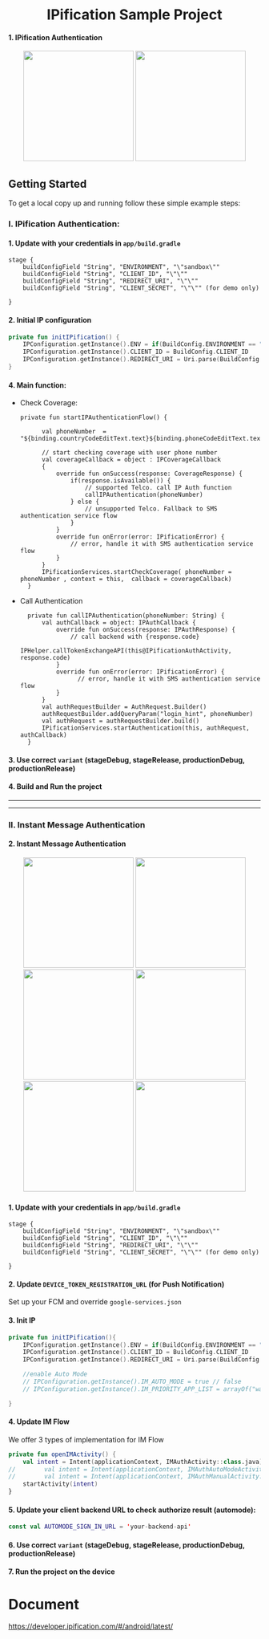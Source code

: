 
<h1 align="center">IPification Sample Project</h1>

#### 1. IPification Authentication
<p align="center">
<img src='https://user-images.githubusercontent.com/4114159/176863776-8961c9d7-a64f-4b14-965e-1ddc222bd96e.png' width='220'>
<img src='https://user-images.githubusercontent.com/4114159/176863792-ee7ffc89-600e-42f8-ad75-2475726c5929.png' width='220'>

</p>

<!-- GETTING STARTED -->
## Getting Started

To get a local copy up and running follow these simple example steps:

### I. IPification Authentication:

#### 1. Update with your credentials in `app/build.gradle`
```
stage {
    buildConfigField "String", "ENVIRONMENT", "\"sandbox\""
    buildConfigField "String", "CLIENT_ID", "\"\""
    buildConfigField "String", "REDIRECT_URI", "\"\""
    buildConfigField "String", "CLIENT_SECRET", "\"\"" (for demo only)

}
```
#### 2. Initial IP configuration
```IPificationAuthActivity.kt
private fun initIPification() {
    IPConfiguration.getInstance().ENV = if(BuildConfig.ENVIRONMENT == "sandbox" ) IPEnvironment.SANDBOX else IPEnvironment.PRODUCTION
    IPConfiguration.getInstance().CLIENT_ID = BuildConfig.CLIENT_ID
    IPConfiguration.getInstance().REDIRECT_URI = Uri.parse(BuildConfig.REDIRECT_URI)
}
```
#### 4. Main function:
* Check Coverage:
  ```
  private fun startIPAuthenticationFlow() {

        val phoneNumber  = "${binding.countryCodeEditText.text}${binding.phoneCodeEditText.text}"

        // start checking coverage with user phone number
        val coverageCallback = object : IPCoverageCallback
        {
            override fun onSuccess(response: CoverageResponse) {
                if(response.isAvailable()) {
                    // supported Telco. call IP Auth function
                    callIPAuthentication(phoneNumber)
                } else {
                    // unsupported Telco. Fallback to SMS authentication service flow
                }
            }
            override fun onError(error: IPificationError) {
                // error, handle it with SMS authentication service flow
            }
        }
        IPificationServices.startCheckCoverage( phoneNumber = phoneNumber , context = this,  callback = coverageCallback)
    }
  ```
* Call Authentication
  ```
    private fun callIPAuthentication(phoneNumber: String) {
        val authCallback = object: IPAuthCallback {
            override fun onSuccess(response: IPAuthResponse) {
                // call backend with {response.code}
                IPHelper.callTokenExchangeAPI(this@IPificationAuthActivity, response.code)
            }
            override fun onError(error: IPificationError) {
                  // error, handle it with SMS authentication service flow
            }
        }
        val authRequestBuilder = AuthRequest.Builder()
        authRequestBuilder.addQueryParam("login_hint", phoneNumber)
        val authRequest = authRequestBuilder.build()
        IPificationServices.startAuthentication(this, authRequest, authCallback)
    }
  ```
#### 3. Use correct `variant` (stageDebug, stageRelease, productionDebug, productionRelease)

#### 4. Build and Run the project




------------------------------------------------------------------------
------------------------------------------------------------------------

### II. Instant Message Authentication

#### 2. Instant Message Authentication
<p align="center">
<img src='https://user-images.githubusercontent.com/4114159/176865974-427bad75-1993-4d25-ba2e-c3f742575d84.png' width='220'>
<img src='https://user-images.githubusercontent.com/4114159/176865227-d9b565c4-ec0e-44f3-80a4-c39d960ae066.png' width='220'>
<img src='https://user-images.githubusercontent.com/4114159/176865253-856df6fd-a951-4ba0-bf76-22d47d276743.png' width='220'>
<img src='https://user-images.githubusercontent.com/4114159/176865288-c842e3ce-7d9f-45bc-93c8-15f370d48961.png' width='220'>
<img src='https://user-images.githubusercontent.com/4114159/176865314-04082643-c9fc-475d-99b4-c873e1d90152.png' width='220'>
<img src='https://user-images.githubusercontent.com/4114159/176865326-b7eb2c08-0c3f-466c-aa88-712e42eb782f.png' width='220'>
</p>


#### 1. Update with your credentials in `app/build.gradle`
```
stage {
    buildConfigField "String", "ENVIRONMENT", "\"sandbox\""
    buildConfigField "String", "CLIENT_ID", "\"\""
    buildConfigField "String", "REDIRECT_URI", "\"\""
    buildConfigField "String", "CLIENT_SECRET", "\"\"" (for demo only)

}
```

#### 2. Update `DEVICE_TOKEN_REGISTRATION_URL` (for Push Notification)
Set up your FCM and override `google-services.json`
#### 3. Init IP
```IMAuthAutoModeActivity.kt
private fun initIPification(){
    IPConfiguration.getInstance().ENV = if(BuildConfig.ENVIRONMENT == "sandbox" ) IPEnvironment.SANDBOX else IPEnvironment.PRODUCTION
    IPConfiguration.getInstance().CLIENT_ID = BuildConfig.CLIENT_ID
    IPConfiguration.getInstance().REDIRECT_URI = Uri.parse(BuildConfig.REDIRECT_URI) // this uri should be do S2S to exchange token

    //enable Auto Mode
    // IPConfiguration.getInstance().IM_AUTO_MODE = true // false
    // IPConfiguration.getInstance().IM_PRIORITY_APP_LIST = arrayOf("wa")

}
```
#### 4. Update IM Flow
We offer 3 types of implementation for IM Flow
```MainActivity.kt
private fun openIMActivity() {
    val intent = Intent(applicationContext, IMAuthActivity::class.java) 
//        val intent = Intent(applicationContext, IMAuthAutoModeActivity::class.java) // https://developer.ipification.com/#/android-automode/latest/
//        val intent = Intent(applicationContext, IMAuthManualActivity::class.java) // https://developer.ipification.com/#/android/latest/?id=_3-instant-message-im-authentication-flow-manual-implementation
    startActivity(intent)
}
```

#### 5. Update your client backend URL to check authorize result (automode):
```Constant.kt
const val AUTOMODE_SIGN_IN_URL = 'your-backend-api'
```

#### 6. Use correct `variant` (stageDebug, stageRelease, productionDebug, productionRelease)

#### 7. Run the project on the device

# Document

https://developer.ipification.com/#/android/latest/
